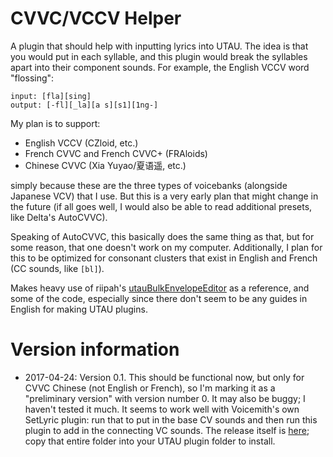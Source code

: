 # CVVC/VCCV Helper

A plugin that should help with inputting lyrics into UTAU. The idea is that you would put in each syllable, and this plugin would break the syllables apart into their component sounds. For example, the English VCCV word "flossing":

    input: [fla][sing]
    output: [-fl][_la][a s][s1][1ng-]

My plan is to support:

- English VCCV (CZloid, etc.)
- French CVVC and French CVVC+ (FRAloids)
- Chinese CVVC (Xia Yuyao/夏语遥, etc.)

simply because these are the three types of voicebanks (alongside Japanese VCV) that I use. But this is a very early plan that might change in the future (if all goes well, I would also be able to read additional presets, like Delta's AutoCVVC).

Speaking of AutoCVVC, this basically does the same thing as that, but for some reason, that one doesn't work on my computer. Additionally, I plan for this to be optimized for consonant clusters that exist in English and French (CC sounds, like `[bl]`).

Makes heavy use of riipah's [utauBulkEnvelopeEditor](https://github.com/riipah/utauBulkEnvelopeEditor) as a reference, and some of the code, especially since there don't seem to be any guides in English for making UTAU plugins.

# Version information

- 2017-04-24: Version 0.1. This should be functional now, but only for CVVC Chinese (not English or French), so I'm marking it as a "preliminary version" with version number 0. It may also be buggy; I haven't tested it much. It seems to work well with Voicemith's own SetLyric plugin: run that to put in the base CV sounds and then run this plugin to add in the connecting VC sounds. The release itself is [here](CVVC_VCCV_Helper/bin/Release); copy that entire folder into your UTAU plugin folder to install.
